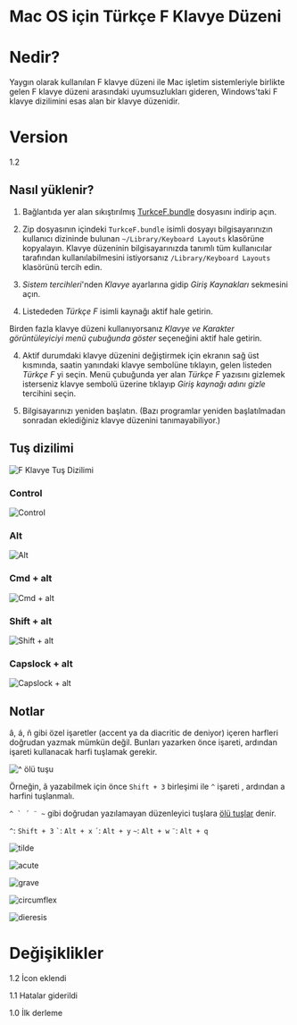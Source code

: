 # Mac OS için Türkçe F Klavye Düzeni

# Nedir?

Yaygın olarak kullanılan F klavye düzeni ile Mac işletim sistemleriyle birlikte gelen F klavye düzeni arasındaki uyumsuzlukları gideren, Windows'taki F klavye dizilimini esas alan bir klavye düzenidir.

# Version

1.2

## Nasıl yüklenir?

1. Bağlantıda yer alan sıkıştırılmış [TurkceF.bundle](/TurkceF.bundle.zip) dosyasını indirip açın.

2. Zip dosyasının içindeki `TurkceF.bundle` isimli dosyayı bilgisayarınızın kullanıcı dizininde bulunan `~/Library/Keyboard Layouts` klasörüne kopyalayın. Klavye düzeninin bilgisayarınızda tanımlı tüm kullanıcılar tarafından kullanılabilmesini istiyorsanız `/Library/Keyboard Layouts` klasörünü tercih edin.

2. _Sistem tercihleri_'nden _Klavye_ ayarlarına gidip _Giriş Kaynakları_ sekmesini açın.

3. Listededen _Türkçe F_ isimli kaynağı aktif hale getirin.

  Birden fazla klavye düzeni kullanıyorsanız _Klavye ve Karakter görüntüleyiciyi menü çubuğunda göster_ seçeneğini aktif hale getirin.

4. Aktif durumdaki klavye düzenini değiştirmek için ekranın sağ üst kısmında, saatin yanındaki klavye sembolüne tıklayın, gelen listeden _Türkçe F_ yi seçin. Menü çubuğunda yer alan _Türkçe F_ yazısını gizlemek isterseniz klavye sembolü üzerine tıklayıp _Giriş kaynağı adını gizle_ tercihini seçin.

5. Bilgisayarınızı yeniden başlatın. (Bazı programlar yeniden başlatılmadan sonradan eklediğiniz klavye düzenini tanımayabiliyor.)


## Tuş dizilimi

![F Klavye Tuş Dizilimi](/src/layout.png?raw=true "Tuş Dizilimi")

### Control

![Control](/src/control.png?raw=true "control pressed")

### Alt

![Alt](/src/alt.png?raw=true "alt pressed")

### Cmd + alt

![Cmd + alt](/src/alt_cmd.png?raw=true "cmd + alt pressed")

### Shift + alt

![Shift + alt](/src/alt_shift.png?raw=true "shift + alt presssed")

### Capslock + alt

![Capslock + alt](/src/capslock_alt.png?raw=true "capslock + alt pressed")


## Notlar

â, á, ñ gibi özel işaretler (accent ya da diacritic de deniyor) içeren harfleri doğrudan yazmak mümkün değil. Bunları yazarken önce işareti, ardından işareti kullanacak harfi tuşlamak gerekir. 

![^ ölü tuşu](/src/circumflex.png?raw=true "shift + 3 pressed")

Örneğin, â yazabilmek için önce `Shift + 3` birleşimi ile `^` işareti , ardından a harfini tuşlanmalı.

``^ ` ´ ¨ ~`` gibi doğrudan yazılamayan düzenleyici tuşlara [ölü tuşlar](https://en.wikipedia.org/wiki/Dead_key, "Dead key - wikipedia") denir. 

`` ^ ``: `Shift + 3`
`` ` ``: `Alt + x`
`` ´ ``: `Alt + y`
`` ~ ``: `Alt + w`
`` ¨ ``: `Alt + q`

![tilde](/src/glyph_tilde.png?raw=true "tilde kullanan ölü tuşlar")

![acute](/src/glyph_acute.png?raw=true "acute kullanan ölü tuşlar")

![grave](/src/glyph_grave.png?raw=true "grave kullanan ölü tuşlar")

![circumflex](/src/circumflex.png?raw=true "circumflex kullanan ölü tuşlar")

![dieresis](/src/glyph_dieresis.png?raw=true "dieresis kullanan ölü tuşlar")

# Değişiklikler

1.2 İcon eklendi

1.1 Hatalar giderildi

1.0 İlk derleme
